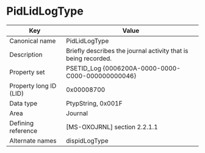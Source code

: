 # PidLidLogType

| Key | Value |
|---|---|
| Canonical name | PidLidLogType |
| Description | Briefly describes the journal activity that is being recorded. |
| Property set | PSETID_Log {0006200A-0000-0000-C000-000000000046} |
| Property long ID (LID) | 0x00008700 |
| Data type | PtypString, 0x001F |
| Area | Journal |
| Defining reference | [MS-OXOJRNL] section 2.2.1.1 |
| Alternate names | dispidLogType |
